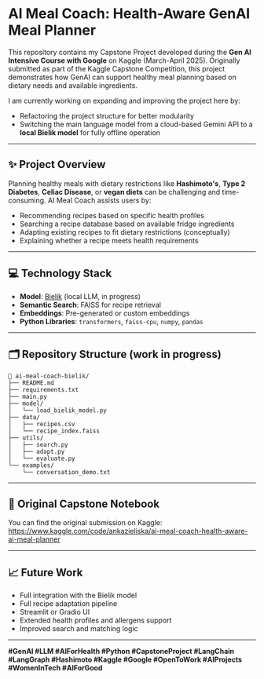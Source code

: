 # AI Meal Coach: Health-Aware GenAI Meal Planner

This repository contains my Capstone Project developed during the **Gen AI Intensive Course with Google** on Kaggle (March-April 2025). Originally submitted as part of the Kaggle Capstone Competition, this project demonstrates how GenAI can support healthy meal planning based on dietary needs and available ingredients.

I am currently working on expanding and improving the project here by:
- Refactoring the project structure for better modularity
- Switching the main language model from a cloud-based Gemini API to a **local Bielik model** for fully offline operation

---

## ✨ Project Overview

Planning healthy meals with dietary restrictions like **Hashimoto's**, **Type 2 Diabetes**, **Celiac Disease**, or **vegan diets** can be challenging and time-consuming. AI Meal Coach assists users by:

- Recommending recipes based on specific health profiles
- Searching a recipe database based on available fridge ingredients
- Adapting existing recipes to fit dietary restrictions (conceptually)
- Explaining whether a recipe meets health requirements

---

## 💻 Technology Stack

- **Model**: [Bielik](https://hf.co/Polish-Bielik) (local LLM, in progress)
- **Semantic Search**: FAISS for recipe retrieval
- **Embeddings**: Pre-generated or custom embeddings
- **Python Libraries**: `transformers`, `faiss-cpu`, `numpy`, `pandas`

---

## 🗂️ Repository Structure (work in progress)

```
📁 ai-meal-coach-bielik/
├── README.md
├── requirements.txt
├── main.py
├── model/
│   └── load_bielik_model.py
├── data/
│   ├── recipes.csv
│   └── recipe_index.faiss
├── utils/
│   ├── search.py
│   ├── adapt.py
│   └── evaluate.py
└── examples/
    └── conversation_demo.txt
```

---

## 📎 Original Capstone Notebook

You can find the original submission on Kaggle:
https://www.kaggle.com/code/ankazieliska/ai-meal-coach-health-aware-ai-meal-planner

---

## 📈 Future Work

- Full integration with the Bielik model
- Full recipe adaptation pipeline
- Streamlit or Gradio UI
- Extended health profiles and allergens support
- Improved search and matching logic

---

**#GenAI #LLM #AIForHealth #Python #CapstoneProject #LangChain #LangGraph #Hashimoto #Kaggle #Google #OpenToWork #AIProjects #WomenInTech #AIForGood**
